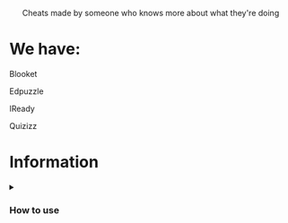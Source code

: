 <p align="center">Cheats made by someone who knows more about what they're doing</p>

# We have:

Blooket

Edpuzzle

IReady

Quizizz


# Information

<details><summary><h3>How to use</h3></summary>

How to use these scripts:
1. Create a Bookmark
2. Paste the script in the address
</details>
